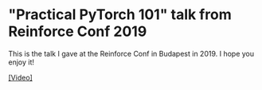 "Practical PyTorch 101" talk from Reinforce Conf 2019
=====================================================

This is the talk I gave at the Reinforce Conf in Budapest in 2019.
I hope you enjoy it!

[[Video]](https://www.youtube.com/watch?v=-pRBzh_hGqA)
